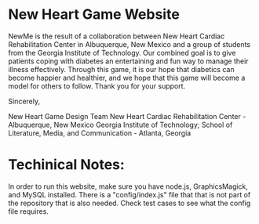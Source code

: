 New Heart Game Website
===================


NewMe is the result of a collaboration between New Heart Cardiac Rehabilitation Center in Albuquerque, New Mexico and a group of students from the Georgia Institute of Technology. Our combined goal is to give patients coping with diabetes an entertaining and fun way to manage their illness effectively. Through this game, it is our hope that diabetics can become happier and healthier, and we hope that this game will become a model for others to follow. Thank you for your support.

Sincerely,

New Heart Game Design Team
New Heart Cardiac Rehabilitation Center - Albuquerque, New Mexico
Georgia Institute of Technology; School of Literature, Media, and Communication - Atlanta, Georgia

Techinical Notes:
==========================

In order to run this website, make sure you have node.js, GraphicsMagick, and MySQL installed.
There is a "config/index.js" file that that is not part of the repository that is also needed.
Check test cases to see what the config file requires.